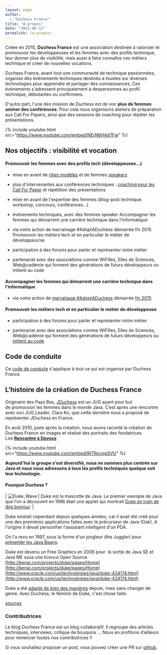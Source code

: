 ```yaml
---
layout: page
author:
  - "Duchess France"
title: "A propos"
date: "2012-05-13"
permalink: /a-propos/
---
```


Créée en 2010, **Duchess France** est une association destinée à valoriser et promouvoir les développeuses et les femmes avec des profils technique, leur donner plus de visibilité, mais aussi à faire connaître ces métiers technique et créer de nouvelles vocations.

Duchess France, avant tout une communauté de technique passionnées, organise des événements techniques destinés à toustes sur diverses technologies pour apprendre et partager des connaissances. Ces événements s'adressent principalement à despersonnes au profil technique, débutantes ou confirmées.

D'autre part, l'une des mission de Duchess est de voir **plus de femmes animer des conférences**. Pour cela nous organisons ateliers de préparation aux Call For Papers, ainsi que des sessions de coaching pour répéter les présentations.

{% include youtube.html src="https://www.youtube.com/embed/NErN6H4d7Fw" %}

## Nos objectifs : visibilité et vocation

#### Promouvoir les femmes avec des profils tech (développeuses...)

- mise en avant de [rôles modèles](/roles-modeles/) et de femmes [speakers](/des-oratrices/ "oratrices")

- plus d'intervenantes aux conférences techniques : [coaching pour les Call For Paper](coup-de-coeur/coup-de-gueule/2014/06/30/atelier-de-preparation-pour-les-call-for-papers/) et répétition des présentations

- mise en avant de l'expertise des femmes (blog-post technique, workshop, concours, conférences...)

- événements techniques, avec des femmes speaker
  Accompagner les femmes qui démarrent une carrière technique dans l’informatique

- via notre action de marrainage #AdoptADuchess démarrée fin 2015
  Promouvoir les métiers tech et en particulier le métier de développeur/se

- participation à des forums pour parler et représenter notre métier

- partenariat avec des associations comme WiFilles, Elles de Sciences, Web@cadémie qui forment des générations de futurs développeurs ou initient au code

#### Accompagner les femmes qui démarrent une carrière technique dans l'informatique

- via notre action de [marrainage #AdoptADuchess](/marrainage-adoptaduchess/) démarrée [fin 2015](/adoptaduchess-coaching-individuel-collectif-marraines-filleules-tech-it-dev/)

#### Promouvoir les métiers tech et en particulier le métier de développeuse

- participation à des forums pour parler et représenter notre métier

- partenariat avec des associations comme WiFilles, Elles de Sciences, Web@cadémie qui forment des générations de futurs développeurs ou [initient au code](/coup-de-coeur/developper/2014/09/16/les-duchess-en-region-se-mobilisent-pour-la-codeweek)

## Code de conduite

Ce [code de conduite](https://github.com/DuchessFrance/duchessfr/blob/master/CODE_OF_CONDUCT.md) s'applique à tout ce qui est organisé par Duchess France.

## L’histoire de la création de Duchess France

Originaire des Pays Bas, [JDuchess](https://twitter.com/jduchess) est un JUG ayant pour but de promouvoir les femmes dans le monde Java. C’est après une rencontre avec son JUG Leader, Clara Ko, que cette dernière nous a proposé de représenter JDuchess en France.

En août 2010, juste après la création, nous avons raconté la création de Duchess France en images et réalisé des portraits des fondatrices. Lire **[Rencontre à Devoxx](http://www.duchess-france.org/rencontre-a-devoxx/)**

{% include youtube.html src="https://www.youtube.com/embed/RITRovppSVU" %}

**Aujourd'hui le groupe s'est diversifié, nous ne sommes plus centrée sur Java et nous nous adressons à tous les profils techniques quelque soit leur technologie.**

#### Pourquoi Duchess ?

| ![Duke_Wave](/assets/2012/05/2012-05-13-bienvenue/Duke_Wave.png) | Duke est la mascotte de Java. Le premier exemple de Java que l'on a découvert en 1996 était une applet qui montrait [Duke en train de dire bonjour](http://www.javaworld.com/jw-03-1996/animation/index.html). |

Duke existait cependant depuis quelques années, car il avait été créé pour une des premières applications faites avec le précurseur de Java (Oak). A l'origine il devait personifier l'assistant intelligent d'un PDA.

On l'a revu en 1997, sous la forme d'un jongleur (the Juggler) pour [présenter les Java Beans](http://java.sun.com/developer/onlineTraining/Beans/Beans3/using-examples.html).

Duke est devenu un Free Graphics en 2006 pour  la sortie de Java SE et Java ME sous une licence Open Source. [http://kenai.com/projects/duke/pages/Home](http://kenai.com/projects/duke/pages/Home) [http://www.oracle.com/us/technologies/java/duke-424174.html](http://www.oracle.com/us/technologies/java/duke-424174.html)

Duke a été [adapté de bien des manières](http://duke.kenai.com/) depuis, mais sans changer de genre. Avec Duchess, le féminin de Duke, c'est chose faite.

[sources](<http://fr.wikipedia.org/wiki/Java_(langage)>)

### Contributrices

Le blog Duchess France est un blog collaboratif. Il regroupe des articles techniques, interviews, critique de bouquins …  Nous en profitons d’ailleurs pour remercier toutes nos contributrices !!

Si vous souhaitez proposer un post, vous pouvez créer une PR sur [github](https://github.com/DuchessFrance/DuchessFrance.github.io/blob/main/CONTRIBUTING.md).